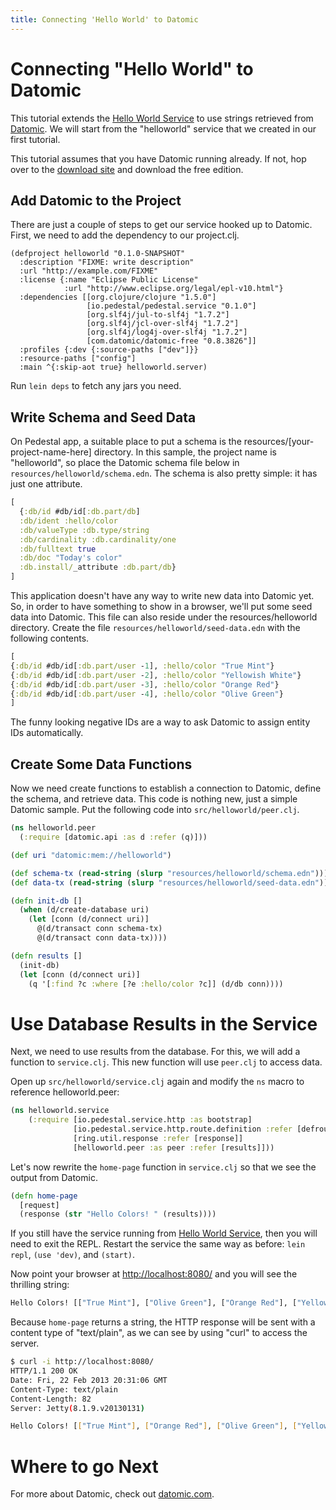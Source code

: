 ```yaml
---
title: Connecting 'Hello World' to Datomic
---
```


# Connecting "Hello World" to Datomic

This tutorial extends the
[Hello World Service](/documentation/hello-world-service/) to use
strings retrieved from [Datomic]. We will start from the "helloworld"
service that we created in our first tutorial.

This tutorial assumes that you have Datomic running already. If not,
hop over to the
[download site](http://www.datomic.com/get-datomic.html) and download
the free edition.

## Add Datomic to the Project

There are just a couple of steps to get our service hooked up to
Datomic. First, we need to add the dependency to our project.clj.

```
(defproject helloworld "0.1.0-SNAPSHOT"
  :description "FIXME: write description"
  :url "http://example.com/FIXME"
  :license {:name "Eclipse Public License"
            :url "http://www.eclipse.org/legal/epl-v10.html"}
  :dependencies [[org.clojure/clojure "1.5.0"]
                 [io.pedestal/pedestal.service "0.1.0"]
                 [org.slf4j/jul-to-slf4j "1.7.2"]
                 [org.slf4j/jcl-over-slf4j "1.7.2"]
                 [org.slf4j/log4j-over-slf4j "1.7.2"]
                 [com.datomic/datomic-free "0.8.3826"]]
  :profiles {:dev {:source-paths ["dev"]}}
  :resource-paths ["config"]
  :main ^{:skip-aot true} helloworld.server)
```

Run `lein deps` to fetch any jars you need.

## Write Schema and Seed Data

On Pedestal app, a suitable place to put a schema is the
resources/[your-project-name-here] directory. In this sample, the project
name is "helloworld", so place the Datomic schema file below in
`resources/helloworld/schema.edn`. The schema is also pretty simple:
it has just one attribute.

```clj
[
  {:db/id #db/id[:db.part/db]
  :db/ident :hello/color
  :db/valueType :db.type/string
  :db/cardinality :db.cardinality/one
  :db/fulltext true
  :db/doc "Today's color"
  :db.install/_attribute :db.part/db}
]
```

This application doesn't have any way to write new data into Datomic
yet. So, in order to have something to show in a browser, we'll put
some seed data into Datomic. This file can also reside under the
resources/helloworld directory. Create the file
`resources/helloworld/seed-data.edn` with the following contents.

```clj
[
{:db/id #db/id[:db.part/user -1], :hello/color "True Mint"}
{:db/id #db/id[:db.part/user -2], :hello/color "Yellowish White"}
{:db/id #db/id[:db.part/user -3], :hello/color "Orange Red"}
{:db/id #db/id[:db.part/user -4], :hello/color "Olive Green"}
]
```

The funny looking negative IDs are a way to ask Datomic to assign
entity IDs automatically.

## Create Some Data Functions

Now we need create functions to establish a connection to Datomic,
define the schema, and retrieve data.  This code is nothing new, just
a simple Datomic sample. Put the following code into
`src/helloworld/peer.clj`.

```clj
(ns helloworld.peer
  (:require [datomic.api :as d :refer (q)]))

(def uri "datomic:mem://helloworld")

(def schema-tx (read-string (slurp "resources/helloworld/schema.edn")))
(def data-tx (read-string (slurp "resources/helloworld/seed-data.edn")))

(defn init-db []
  (when (d/create-database uri)
    (let [conn (d/connect uri)]
      @(d/transact conn schema-tx)
      @(d/transact conn data-tx))))

(defn results []
  (init-db)
  (let [conn (d/connect uri)]
    (q '[:find ?c :where [?e :hello/color ?c]] (d/db conn))))

```

# Use Database Results in the Service

Next, we need to use results from the database. For this, we will add
a function to `service.clj`. This new function will use `peer.clj` to
access data.

Open up `src/helloworld/service.clj` again and modify the `ns` macro to
reference helloworld.peer:

```clj
(ns helloworld.service
    (:require [io.pedestal.service.http :as bootstrap]
              [io.pedestal.service.http.route.definition :refer [defroutes]]
              [ring.util.response :refer [response]]
              [helloworld.peer :as peer :refer [results]]))
```

Let's now rewrite the `home-page` function in `service.clj` so that we
see the output from Datomic.

```clj
(defn home-page
  [request]
  (response (str "Hello Colors! " (results))))
```

If you still have the service running from
[Hello World Service](/documentation/hello-world-service/), then you
will need to exit the REPL. Restart the service the same way as
before: `lein repl`, `(use 'dev)`, and `(start)`.

Now point your browser at
[http://localhost:8080/](http://localhost:8080) and you will see the
thrilling string:

```clj
Hello Colors! [["True Mint"], ["Olive Green"], ["Orange Red"], ["Yellowish White"]]
```

Because `home-page` returns a string, the HTTP response will be sent
with a content type of "text/plain", as we can see by using "curl" to
access the server.

``` bash
$ curl -i http://localhost:8080/
HTTP/1.1 200 OK
Date: Fri, 22 Feb 2013 20:31:06 GMT
Content-Type: text/plain
Content-Length: 82
Server: Jetty(8.1.9.v20130131)

Hello Colors! [["True Mint"], ["Orange Red"], ["Olive Green"], ["Yellowish White"]]
```

# Where to go Next

For more about Datomic, check out [datomic.com][datomic].

[datomic]: http://www.datomic.com

